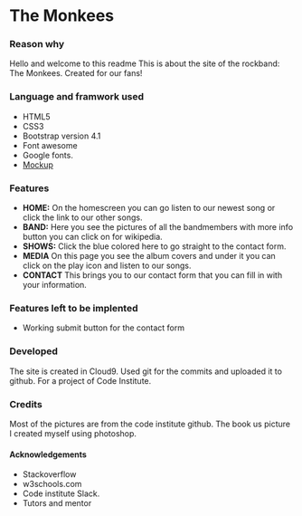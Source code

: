  
# The Monkees

### Reason why

Hello and welcome to this readme
This is about the site of the rockband: The Monkees.
Created for our fans!

### Language and framwork used
- HTML5
- CSS3
- Bootstrap version 4.1
- Font awesome
- Google fonts. 
- <a href="https://imgur.com/a/GpdWCOk">Mockup</a>
### Features
- **HOME:** On the homescreen you can go listen to our newest song or click the link to our other songs.
- **BAND:** Here you see the pictures of all the bandmembers with more info button you can click on for wikipedia.
- **SHOWS:** Click the blue colored here to go straight to the contact form.
- **MEDIA** On this page you see the album covers and under it you can click on the play icon and listen to our songs.
- **CONTACT** This brings you to our contact form that you can fill in with your information.

### Features left to be implented
- Working submit button for the contact form

### Developed
The site is created in Cloud9.
Used git for the commits and uploaded it to github.
For a project of Code Institute.

### Credits

Most of the pictures are from the code institute github.
The book us picture I created myself using photoshop.

#### Acknowledgements

- Stackoverflow
- w3schools.com
- Code institute Slack.
- Tutors and mentor